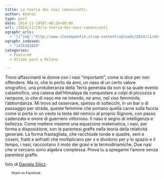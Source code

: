 ```yaml
---
title: La teoria dei nasi comunicanti.
author: khenzo
type: post
date: 2014-11-19T07:40:20+00:00
url: /2014/11/19/la-teoria-dei-nasi-comunicanti
ographr_urls:
  - '[{"img":"http://www.ilovequentin.it/wp-content/uploads/2014/11/4541758391_0093b39f81_b-300x201.jpg"},{"img":"http://www.ilovequentin.it/wp-content/uploads/2014/11/4542399868_9f8f378b1f_b-1-300x195.jpg"}]'
ographr_indexed:
  - "1416382820"
categories:
  - Featured
  - Ultimo post a Milano

---
```

Trovo affascinanti le donne con i nasi &#8220;importanti&#8221;, come si dice per non offendere. Ma io, che lo porto da anni, un naso di un certo valore orografico, una protuberanza della Terra generata da non si sa quale evento catastrofico, una catena dall&#8217;Himalaya da conquistare a colpi di piccozza e rampone, io che di naso me ne intendo, ne amo, nel viso femminile, l&#8217;abbondanza. Mi trovo ad osservare, spesso di sottecchi, in un bar o di passaggio per strada, queste femmine che portano quella carne sulla faccia come si porta in un cesto la testa del nemico al proprio Signore, con passo cadenzato e onore di guerriero vittorioso. Il naso è segno di intelligenza e bellezza. Come mettere insieme una equazione matematica, i nasi, per forma e disposizione, son le parentesi graffe nella teoria della relatività generale. La forma frastagliata, che racchiude tonde e quadre, seni e coseni, fratti e anfratti che moltiplicano per _x_ e dividono per _y_ lo spazio e il tempo, i nasi, raccontano il moto dei gravi e le termodinamiche. Due nasi che si cercano sono algebra complessa. Prova tu a spiegarmi l&#8217;amore senza parentesi graffe.

foto di [Daniela Silicz][1]

<a href="http://www.facebook.com/share.php?u=http%3A%2F%2Fwww.ilovequentin.it%2F2014%2F11%2F19%2Fla-teoria-dei-nasi-comunicanti&t=La%20teoria%20dei%20nasi%20comunicanti." id="facebook_share_both_1943" style="font-size:11px; line-height:13px; font-family:'lucida grande',tahoma,verdana,arial,sans-serif; text-decoration:none; padding:2px 0 0 20px; height:16px; background:url(http://b.static.ak.fbcdn.net/images/share/facebook_share_icon.gif) no-repeat top left;">Share on Facebook</a>

 [1]: https://www.flickr.com/photos/danielasilicz/4542399868/in/photolist-7VoZe7-8SHSA6-2eRVKv-7xyZCm-3UN759-nsq389-nHNaM-aar7bN-9biRec-dmQLnt-7HLsXn-aWdjFe-9V6Hsz-fjMSGt-7kbusE-5NSo6w-5GULrR-5Zc2Q8-7Cpx2R-f7EXp-9TStgy-eeV9S1-5kkWv4-3oTh6k-8v7FNE-yj9p3-4HZ9yM-99Ktvh-iePi2a-2Rtzxm-6ccRym-7kz1bk-bzeeks-8D65FZ-8XvhiS-5CtGF-dsfzhs-6fo1yW-8EbQpX-eeq6jr-8ecLVe-7nnFKu-9VfKGQ-6MjuN-6AvrAq-e1Sgfa-9uqFW3-8CfXtQ-7vsEib-eTBaPx/lightbox/